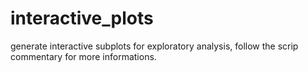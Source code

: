 # interactive_plots
generate interactive subplots for exploratory analysis, follow the scrip commentary for more informations.
